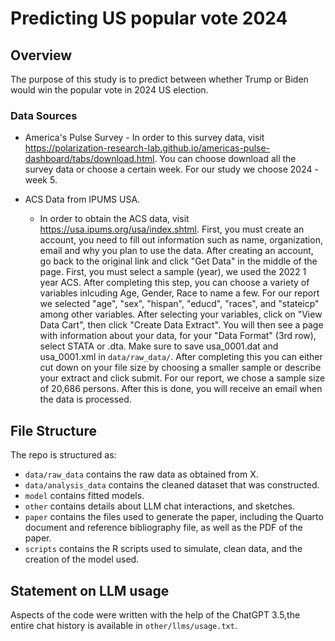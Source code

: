 # Predicting US popular vote 2024

## Overview

The purpose of this study is to predict between whether Trump or Biden would win the popular vote in 2024 US election.

### Data Sources

-   America's Pulse Survey - In order to this survey data, visit <https://polarization-research-lab.github.io/americas-pulse-dashboard/tabs/download.html>. You can choose download all the survey data or choose a certain week. For our study we choose 2024 - week 5.

-   ACS Data from IPUMS USA.

    -   In order to obtain the ACS data, visit <https://usa.ipums.org/usa/index.shtml>. First, you must create an account, you need to fill out information such as name, organization, email and why you plan to use the data. After creating an account, go back to the original link and click "Get Data" in the middle of the page. First, you must select a sample (year), we used the 2022 1 year ACS. After completing this step, you can choose a variety of variables inlcuding Age, Gender, Race to name a few. For our report we selected "age", "sex", "hispan", "educd", "races", and "stateicp" among other variables. After selecting your variables, click on "View Data Cart", then click "Create Data Extract". You will then see a page with information about your data, for your "Data Format" (3rd row), select STATA or .dta. Make sure to save usa_0001.dat and usa_0001.xml in `data/raw_data/`. After completing this you can either cut down on your file size by choosing a smaller sample or describe your extract and click submit. For our report, we chose a sample size of 20,686 persons. After this is done, you will receive an email when the data is processed.

## File Structure

The repo is structured as:

-   `data/raw_data` contains the raw data as obtained from X.
-   `data/analysis_data` contains the cleaned dataset that was constructed.
-   `model` contains fitted models.
-   `other` contains details about LLM chat interactions, and sketches.
-   `paper` contains the files used to generate the paper, including the Quarto document and reference bibliography file, as well as the PDF of the paper.
-   `scripts` contains the R scripts used to simulate, clean data, and the creation of the model used.

## Statement on LLM usage

Aspects of the code were written with the help of the ChatGPT 3.5,the entire chat history is available in `other/llms/usage.txt`.
